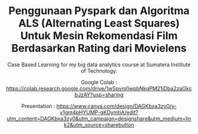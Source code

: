# <center> Penggunaan Pyspark dan Algoritma ALS (Alternating Least Squares) Untuk Mesin Rekomendasi Film Berdasarkan Rating dari Movielens

<center> Case Based Learning for my big data analytics course at Sumatera Institute of Technology.


Google Colab  : https://colab.research.google.com/drive/1wSpvrq1wpbNkqPM21iDba2zaGkcbJzAY?usp=sharing

Presentation  : https://www.canva.com/design/DAGKbxa3zy0/y-v1gm4pHYUMP-gKDymtiA/edit?utm_content=DAGKbxa3zy0&utm_campaign=designshare&utm_medium=link2&utm_source=sharebutton
